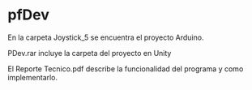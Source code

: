 # pfDev
En la carpeta Joystick_5 se encuentra el proyecto Arduino.

PDev.rar incluye la carpeta del proyecto en Unity

El Reporte Tecnico.pdf describe la funcionalidad del programa y como implementarlo.
